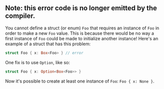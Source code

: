 ## Note: this error code is no longer emitted by the compiler.

You cannot define a struct (or enum) `Foo` that requires an instance of `Foo`
in order to make a new `Foo` value. This is because there would be no way a
first instance of `Foo` could be made to initialize another instance!
Here's an example of a struct that has this problem:
```rust
struct Foo { x: Box<Foo> } // error
```
One fix is to use `Option`, like so:
```rust
struct Foo { x: Option<Box<Foo>> }
```
Now it's possible to create at least one instance of `Foo`: `Foo { x: None }`.
